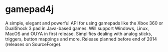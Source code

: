 gamepad4j
=========

A simple, elegant and powerful API for using gamepads like the Xbox 360 or DualShock 3 pad in Java-based games. Will support Windows, Linux, MacOS and OUYA in first release. Simplifies dealing with analog sticks, triggers, button mappings and more. Release planned before end of 2014 (releases on SourceForge).